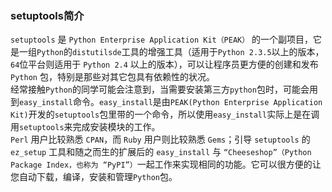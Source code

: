 ### setuptools简介
`setuptools` 是 `Python Enterprise Application Kit（PEAK）` 的一个副项目，它是一组`Python`的`distutilsde`工具的增强工具（适用于`Python 2.3.5`以上的版本，`64`位平台则适用于 `Python 2.4` 以上的版本），可以让程序员更方便的创建和发布 `Python` 包，特别是那些对其它包具有依赖性的状况。    
经常接触`Python`的同学可能会注意到，当需要安装第三方`python`包时，可能会用到`easy_install`命令。`easy_install`是由`PEAK(Python Enterprise Application Kit)`开发的`setuptools`包里带的一个命令，所以使用`easy_install`实际上是在调用`setuptools`来完成安装模块的工作。  
`Perl` 用户比较熟悉 `CPAN`，而 `Ruby` 用户则比较熟悉 `Gems`；引导 `setuptools` 的 `ez_setup` 工具和随之而生的扩展后的 `easy_install` 与 `“Cheeseshop”（Python Package Index，也称为 “PyPI”）`一起工作来实现相同的功能。它可以很方便的让您自动下载，编译，安装和管理`Python`包。  
